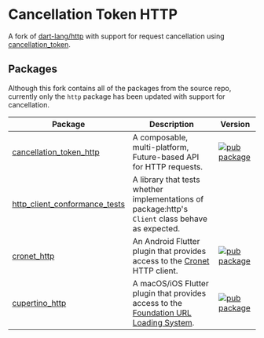 # Cancellation Token HTTP

A fork of [dart-lang/http](https://github.com/dart-lang/http) with support for request cancellation using [cancellation_token](https://pub.dev/packages/cancellation_token).


## Packages

Although this fork contains all of the packages from the source repo, currently only the `http` package has been updated with support for cancellation.

| Package | Description | Version |
|---|---|---|
| [cancellation_token_http](pkgs/http/) | A composable, multi-platform, Future-based API for HTTP requests. | [![pub package](https://img.shields.io/pub/v/cancellation_token_http.svg)](https://pub.dev/packages/cancellation_token_http) |
| [http_client_conformance_tests](pkgs/http_client_conformance_tests/) | A library that tests whether implementations of package:http's `Client` class behave as expected. | |
| [cronet_http](pkgs/cronet_http/) | An Android Flutter plugin that provides access to the [Cronet](https://developer.android.com/guide/topics/connectivity/cronet/reference/org/chromium/net/package-summary) HTTP client. | [![pub package](https://img.shields.io/pub/v/cronet_http.svg)](https://pub.dev/packages/cronet_http) |
| [cupertino_http](pkgs/cupertino_http/) | A macOS/iOS Flutter plugin that provides access to the [Foundation URL Loading System](https://developer.apple.com/documentation/foundation/url_loading_system). | [![pub package](https://img.shields.io/pub/v/cupertino_http.svg)](https://pub.dev/packages/cupertino_http) |
